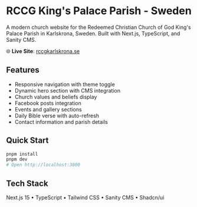 # RCCG King's Palace Parish - Sweden

A modern church website for the Redeemed Christian Church of God King's Palace Parish in Karlskrona, Sweden. Built with Next.js, TypeScript, and Sanity CMS.

🌐 **Live Site**: [rccgkarlskrona.se](https://rccgkarlskrona.se)

## Features

- Responsive navigation with theme toggle
- Dynamic hero section with CMS integration
- Church values and beliefs display
- Facebook posts integration
- Events and gallery sections
- Daily Bible verse with auto-refresh
- Contact information and parish details

## Quick Start

```bash
pnpm install
pnpm dev
# Open http://localhost:3000
```

## Tech Stack

Next.js 15 • TypeScript • Tailwind CSS • Sanity CMS • Shadcn/ui
